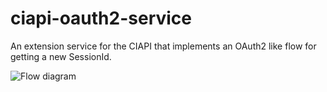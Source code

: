 ciapi-oauth2-service
====================

An extension service for the CIAPI that implements an OAuth2 like flow for getting a new SessionId.

![Flow diagram](https://f.cloud.github.com/assets/227505/98045/e4cbf224-6710-11e2-9b83-90764ca02693.jpg)
